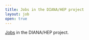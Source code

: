 ```yaml
---
title: Jobs in the DIANA/HEP project
layout: job
open: true
---
```


[Jobs](http://diana-hep.org/pages/jobs.html.html) in the DIANA/HEP project.
